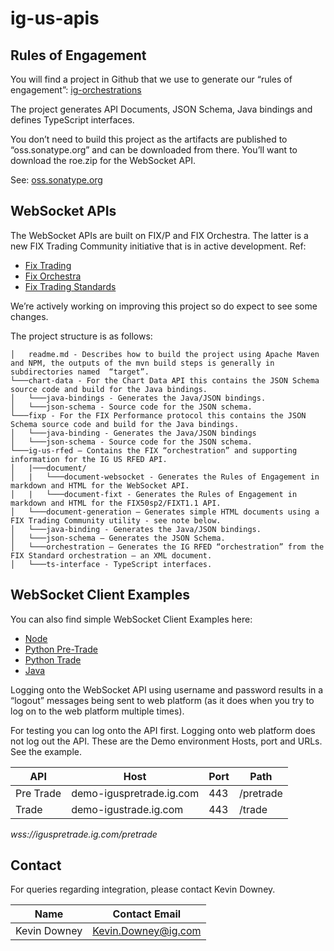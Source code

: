 # ig-us-apis

## Rules of Engagement
You will find a project in Github that we use to generate our “rules of engagement”: [ig-orchestrations](https://github.com/IG-Group/ig-orchestrations)

The project generates API Documents, JSON Schema, Java bindings and defines TypeScript interfaces. 

You don’t need to build this project as the artifacts are published to “oss.sonatype.org” and can be downloaded from there.
You’ll want to download the roe.zip for the WebSocket API.

See: [oss.sonatype.org](https://oss.sonatype.org/#nexus-search;quick~com.ig) 

## WebSocket APIs
The WebSocket APIs are built on FIX/P and FIX Orchestra. The latter is a new FIX Trading Community initiative that is in active development.
Ref: 
-	[Fix Trading](https://www.fixtrading.org/)
-	[Fix Orchestra](https://www.fixtrading.org/standards/fix-orchestra/)
-	[Fix Trading Standards](https://www.fixtrading.org/standards/)

We’re actively working on improving this project so do expect to see some changes.

The project structure is as follows:

```
│   readme.md - Describes how to build the project using Apache Maven and NPM, the outputs of the mvn build steps is generally in subdirectories named  “target”.
└───chart-data - For the Chart Data API this contains the JSON Schema source code and build for the Java bindings.
│   └───java-bindings - Generates the Java/JSON bindings.
│   └───json-schema - Source code for the JSON schema.
└───fixp - For the FIX Performance protocol this contains the JSON Schema source code and build for the Java bindings.
│   └───java-binding - Generates the Java/JSON bindings
│   └───json-schema - Source code for the JSON schema.
└───ig-us-rfed – Contains the FIX “orchestration” and supporting information for the IG US RFED API.
│   |───document/ 
│   |   └───document-websocket - Generates the Rules of Engagement in markdown and HTML for the WebSocket API.
│   |   └───document-fixt - Generates the Rules of Engagement in markdown and HTML for the FIX50sp2/FIXT1.1 API.
│   └───document-generation – Generates simple HTML documents using a FIX Trading Community utility - see note below.
│   └───java-binding - Generates the Java/JSON bindings.
│   └───json-schema – Generates the JSON Schema.
│   └───orchestration – Generates the IG RFED “orchestration” from the FIX Standard orchestration – an XML document.
│   └───ts-interface - TypeScript interfaces.
```

## WebSocket Client Examples
You can also find simple WebSocket Client Examples here:
- [Node](https://github.com/IG-Group/fix-ws-client-example)
- [Python Pre-Trade](https://github.com/IG-Group/ig-us-websocket-client-python-example) 
- [Python Trade](https://github.com/IG-Group/ig-us-websocket-trade-python-example)
- [Java](https://github.com/IG-Group/ig-us-websocket-java-examples)

Logging onto the WebSocket API using username and password results in a “logout” messages being sent to web platform (as it does when you try to log on to the web platform multiple times). 

For testing you can log onto the API first. Logging onto web platform does not log out the API.
These are the Demo environment Hosts, port and URLs.  See the example.

| **API**   | **Host**                 | **Port** | **Path**  |
|-----------|--------------------------|----------|-----------|
| Pre Trade | demo-iguspretrade.ig.com | 443	    | /pretrade |
| Trade	    | demo-igustrade.ig.com	   | 443	    | /trade    |

_wss://iguspretrade.ig.com/pretrade_	 	 

## Contact
For queries regarding integration, please contact Kevin Downey.

| **Name**      | **Contact Email**    |
|---------------|----------------------|
| Kevin Downey  | Kevin.Downey@ig.com  |
